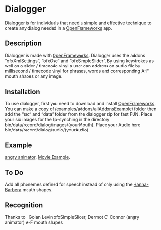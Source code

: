 Dialogger
======================

Dialogger is for individuals that need a simple and effective technique to create any dialog needed in a [OpenFrameworks](http://openframeworks.cc/) app.


Description
-----------
Dialogger is made with [OpenFrameworks](http://openframeworks.cc/). Dialogger uses the addons “ofxXmlSettings”, “ofxOsc” and “ofxSimpleSlider”.  By using keystrokes as well as a slider / timecode vinyl a user can address an audio file by millisecond / timecode vinyl for phrases, words and corresponding A-F mouth shapes or any image.

Installation
------------
To use dialogger, first you need to download and install [OpenFrameworks](https://github.com/openframeworks/openFrameworks). You can make a copy of /examples/addons/allAddonsExample/ folder then add the “src“ and “data” folder from the dialogger zip for fast FUN. 
Place your six images for the lip-synching in the directory bin/data/record/dialog/images/(yourMouth).
Place your Audio here bin/data/record/dialog/audio/(yourAudio).

Example
-------
[angry animator](http://www.angryanimator.com/word/2010/11/26/tutorial-3-dialog/).
[Movie Example]().

To Do
-----------
Add all phonemes defined for speech instead of only using the [Hanna-Barbera](http://en.wikipedia.org/wiki/Hanna-Barbera) mouth shapes.

Recognition
-----------
Thanks to : Golan Levin ofxSimpleSlider, Dermot O' Connor (angry animator) A-F mouth shapes
